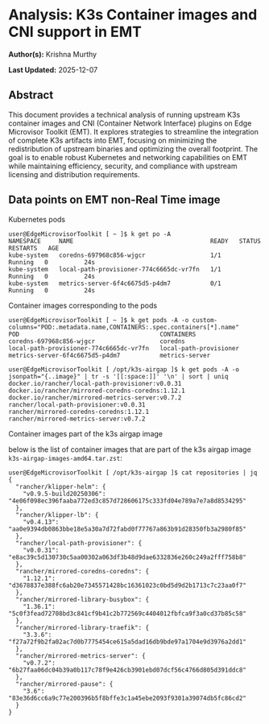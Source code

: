 # Analysis: K3s Container images and CNI support in EMT

**Author(s):** Krishna Murthy

**Last Updated:** 2025-12-07

## Abstract

This document provides a technical analysis of running upstream K3s container images and CNI (Container Network Interface)
plugins on Edge Microvisor Toolkit (EMT). It explores strategies to streamline the integration of complete K3s artifacts
into EMT, focusing on minimizing the redistribution of upstream binaries and optimizing the overall footprint. The goal is
to enable robust Kubernetes and networking capabilities on EMT while maintaining efficiency, security, and
compliance with upstream licensing and distribution requirements.

## Data points on EMT non-Real Time image

Kubernetes pods

```shell
user@EdgeMicrovisorToolkit [ ~ ]$ k get po -A
NAMESPACE     NAME                                      READY   STATUS    RESTARTS   AGE
kube-system   coredns-697968c856-wjgcr                  1/1     Running   0          24s
kube-system   local-path-provisioner-774c6665dc-vr7fn   1/1     Running   0          24s
kube-system   metrics-server-6f4c6675d5-p4dm7           0/1     Running   0          24s
```

Container images corresponding to the pods

```shell
user@EdgeMicrovisorToolkit [ ~ ]$ k get pods -A -o custom-columns="POD:.metadata.name,CONTAINERS:.spec.containers[*].name"
POD                                       CONTAINERS
coredns-697968c856-wjgcr                  coredns
local-path-provisioner-774c6665dc-vr7fn   local-path-provisioner
metrics-server-6f4c6675d5-p4dm7           metrics-server
```

```shell
user@EdgeMicrovisorToolkit [ /opt/k3s-airgap ]$ k get pods -A -o jsonpath="{..image}" | tr -s '[[:space:]]' '\n' | sort | uniq
docker.io/rancher/local-path-provisioner:v0.0.31
docker.io/rancher/mirrored-coredns-coredns:1.12.1
docker.io/rancher/mirrored-metrics-server:v0.7.2
rancher/local-path-provisioner:v0.0.31
rancher/mirrored-coredns-coredns:1.12.1
rancher/mirrored-metrics-server:v0.7.2
```

Container images part of the k3s airgap image

below is the list of container images that are part of the k3s airgap image `k3s-airgap-images-amd64.tar.zst`:

```shell
user@EdgeMicrovisorToolkit [ /opt/k3s-airgap ]$ cat repositories | jq
{
  "rancher/klipper-helm": {
    "v0.9.5-build20250306": "4e06f098ec396faaba772ed3c857d728606175c333fd04e789a7e7a8d8534295"
  },
  "rancher/klipper-lb": {
    "v0.4.13": "aa0e9394db0863bbe18e5a30a7d72fabd0f77767a863b91d28350fb3a2980f85"
  },
  "rancher/local-path-provisioner": {
    "v0.0.31": "e8ac39c5d130730c5aa00302a063df3b48d9dae6332836e260c249a2fff758b8"
  },
  "rancher/mirrored-coredns-coredns": {
    "1.12.1": "d3678837e388fc6ab20e7345571428bc16361023c0bd5d9d2b1713c7c23aa0f7"
  },
  "rancher/mirrored-library-busybox": {
    "1.36.1": "5c0f3fead72708bd3c841cf9b41c2b772569c4404012fbfca9f3a0cd37b85c58"
  },
  "rancher/mirrored-library-traefik": {
    "3.3.6": "f27a72f9b2fa02ac7d0b7775454ce615a5dad16db9bde97a1704e9d3976a2dd1"
  },
  "rancher/mirrored-metrics-server": {
    "v0.7.2": "6b27faa06dc04b39a0b117c78f9e426cb3901ebd07dcf56c4766d805d391ddc8"
  },
  "rancher/mirrored-pause": {
    "3.6": "83e36d6cc6a9c77e200396b5f8bffe3c1a45ebe2093f9301a39074db5fc86cd2"
  }
}
```
